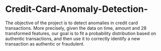 # Credit-Card-Anomaly-Detection-
The objective of the project is to detect anomalies in credit card transactions. More precisely, given the data on time, amount and 28 transformed features, our goal is to fit a probability distribution based on authentic transactions, and then use it to correctly identify a new transaction as authentic or fraudulent.

